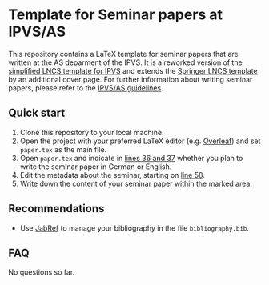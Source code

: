 # Template for Seminar papers at IPVS/AS
This repository contains a LaTeX template for seminar papers that are written at the AS deparment of the IPVS. It is a reworked version of the [simplified LNCS template for IPVS](https://github.com/latextemplates/LNCS/tree/lncs_as) and extends the [Springer LNCS template](https://www.springer.com/gp/computer-science/lncs) by an additional cover page.
For further information about writing seminar papers, please refer to the [IPVS/AS guidelines](https://www.ipvs.uni-stuttgart.de/de/abteilungen/as/lehre/Seminarrichtlinien/).

## Quick start
1. Clone this repository to your local machine.
2. Open the project with your preferred LaTeX editor (e.g. [Overleaf](https://www.overleaf.com)) and set `paper.tex` as the main file.
3. Open `paper.tex` and indicate in [lines 36 and 37](https://github.com/IPVS-AS/SeminarTemplate/blob/cdea9423640b10a030dd3e4fe21f0b36c890dfc8/paper.tex#L36) whether you plan to write the seminar paper in German or English.
4. Edit the metadata about the seminar, starting on [line 58](https://github.com/IPVS-AS/SeminarTemplate/blob/cdea9423640b10a030dd3e4fe21f0b36c890dfc8/paper.tex#L58).
5. Write down the content of your seminar paper within the marked area.

## Recommendations
- Use [JabRef](https://www.jabref.org) to manage your bibliography in the file `bibliography.bib`. 

## FAQ
No questions so far.
